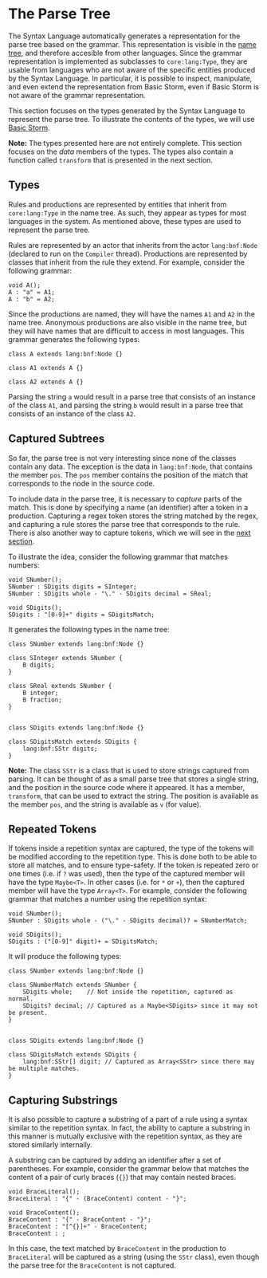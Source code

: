 The Parse Tree
==============

The Syntax Language automatically generates a representation for the parse tree based on the
grammar. This representation is visible in the [name tree](md:../Storm/The_Name_Tree), and therefore
accesible from other languages. Since the grammar representation is implemented as subclasses to
`core:lang:Type`, they are usable from languages who are not aware of the specific entities produced
by the Syntax Language. In particular, it is possible to inspect, manipulate, and even extend the
representation from Basic Storm, even if Basic Storm is not aware of the grammar representation.

This section focuses on the types generated by the Syntax Language to represent the parse tree. To
illustrate the contents of the types, we will use [Basic Storm](md:../Basic_Storm).

**Note:** The types presented here are not entirely complete. This section focuses on the *data*
members of the types. The types also contain a function called `transform` that is presented in the
next section.


Types
-----

Rules and productions are represented by entities that inherit from `core:lang:Type` in the name
tree. As such, they appear as types for most languages in the system. As mentioned above, these
types are used to represent the parse tree.

Rules are represented by an actor that inherits from the actor `lang:bnf:Node` (declared to run on
the `Compiler` thread). Productions are represented by classes that inherit from the rule they
extend. For example, consider the following grammar:

```bnf
void A();
A : "a" = A1;
A : "b" = A2;
```

Since the productions are named, they will have the names `A1` and `A2` in the name tree. Anonymous
productions are also visible in the name tree, but they will have names that are difficult to access
in most languages. This grammar generates the following types:

```bs
class A extends lang:bnf:Node {}

class A1 extends A {}

class A2 extends A {}
```

Parsing the string `a` would result in a parse tree that consists of an instance of the class `A1`,
and parsing the string `b` would result in a parse tree that consists of an instance of the class
`A2`.


Captured Subtrees
-----------------

So far, the parse tree is not very interesting since none of the classes contain any data. The
exception is the data in `lang:bnf:Node`, that contains the member `pos`. The `pos` member contains
the position of the match that corresponds to the node in the source code.

To include data in the parse tree, it is necessary to *capture* parts of the match. This is done by
specifying a name (an identifier) after a token in a production. Capturing a regex token stores the
string matched by the regex, and capturing a rule stores the parse tree that corresponds to the
rule. There is also another way to capture tokens, which we will see in the [next
section](md:Syntax_Transforms).

To illustrate the idea, consider the following grammar that matches numbers:

```bnf
void SNumber();
SNumber : SDigits digits = SInteger;
SNumber : SDigits whole - "\." - SDigits decimal = SReal;

void SDigits();
SDigits : "[0-9]+" digits = SDigitsMatch;
```

It generates the following types in the name tree:

```bs
class SNumber extends lang:bnf:Node {}

class SInteger extends SNumber {
    B digits;
}

class SReal extends SNumber {
    B integer;
    B fraction;
}


class SDigits extends lang:bnf:Node {}

class SDigitsMatch extends SDigits {
    lang:bnf:SStr digits;
}
```

**Note:** The class `SStr` is a class that is used to store strings captured from parsing. It can be
thought of as a small parse tree that stores a single string, and the position in the source code
where it appeared. It has a member, `transform`, that can be used to extract the string. The
position is available as the member `pos`, and the string is available as `v` (for value).


Repeated Tokens
---------------

If tokens inside a repetition syntax are captured, the type of the tokens will be modified according
to the repetition type. This is done both to be able to store all matches, and to ensure
type-safety. If the token is repeated zero or one times (i.e. if `?` was used), then the type of the
captured member will have the type `Maybe<T>`. In other cases (i.e. for `*` or `+`), then the
captured member will have the type `Array<T>`. For example, consider the following grammar that
matches a number using the repetition syntax:

```bnf
void SNumber();
SNumber : SDigits whole - ("\." - SDigits decimal)? = SNumberMatch;

void SDigits();
SDigits : ("[0-9]" digit)+ = SDigitsMatch;
```

It will produce the following types:

```bs
class SNumber extends lang:bnf:Node {}

class SNumberMatch extends SNumber {
    SDigits whole;    // Not inside the repetition, captured as normal.
    SDigits? decimal; // Captured as a Maybe<SDigits> since it may not be present.
}


class SDigits extends lang:bnf:Node {}

class SDigitsMatch extends SDigits {
    lang:bnf:SStr[] digit; // Captured as Array<SStr> since there may be multiple matches.
}
```


Capturing Substrings
--------------------

It is also possible to capture a substring of a part of a rule using a syntax similar to the
repetition syntax. In fact, the ability to capture a substring in this manner is mutually exclusive
with the repetition syntax, as they are stored similarly internally.

A substring can be captured by adding an identifier after a set of parentheses. For example,
consider the grammar below that matches the content of a pair of curly braces (`{}`) that may
contain nested braces.

```bnf
void BraceLiteral();
BraceLiteral : "{" - (BraceContent) content - "}";

void BraceContent();
BraceContent : "{" - BraceContent - "}";
BraceContent : "[^{}]+" - BraceContent;
BraceContent : ;
```

In this case, the text matched by `BraceContent` in the production to `BraceLiteral` will be
captured as a string (using the `SStr` class), even though the parse tree for the `BraceContent` is
not captured.
